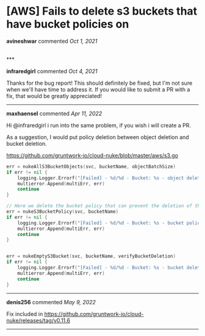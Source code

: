 # [AWS] Fails to delete s3 buckets that have bucket policies on

**avineshwar** commented *Oct 1, 2021*


<br />
***


**infraredgirl** commented *Oct 4, 2021*

Thanks for the bug report! This should definitely be fixed, but I'm not sure when we'll have time to address it. If you would like to submit a PR with a fix, that would be greatly appreciated!
***

**maxhaensel** commented *Apr 11, 2022*

Hi @infraredgirl i run into the same problem, if you wish i will create a PR. 

As a suggestion, I would put policy deletion between object deletion and bucket deletion.

https://github.com/gruntwork-io/cloud-nuke/blob/master/aws/s3.go

```go		
err = nukeAllS3BucketObjects(svc, bucketName, objectBatchSize)
if err != nil {
	logging.Logger.Errorf("[Failed] - %d/%d - Bucket: %s - object deletion error - %s", bucketIndex+1, totalCount, *bucketName, err)
	multierror.Append(multiErr, err)
	continue
}

// Here we delete the bucket policy that can prevent the deletion of the bucket itself
err = nukeS3BucketPolicy(svc, bucketName)
if err != nil {
	logging.Logger.Errorf("[Failed] - %d/%d - Bucket: %s - bucket policy deletion error - %s", bucketIndex+1, totalCount, *bucketName, err)
	multierror.Append(multiErr, err)
	continue
}


err = nukeEmptyS3Bucket(svc, bucketName, verifyBucketDeletion)
if err != nil {
	logging.Logger.Errorf("[Failed] - %d/%d - Bucket: %s - bucket deletion error - %s", bucketIndex+1, totalCount, *bucketName, err)
	multierror.Append(multiErr, err)
	continue
}
```
***

**denis256** commented *May 9, 2022*

Fix included in https://github.com/gruntwork-io/cloud-nuke/releases/tag/v0.11.6
***

